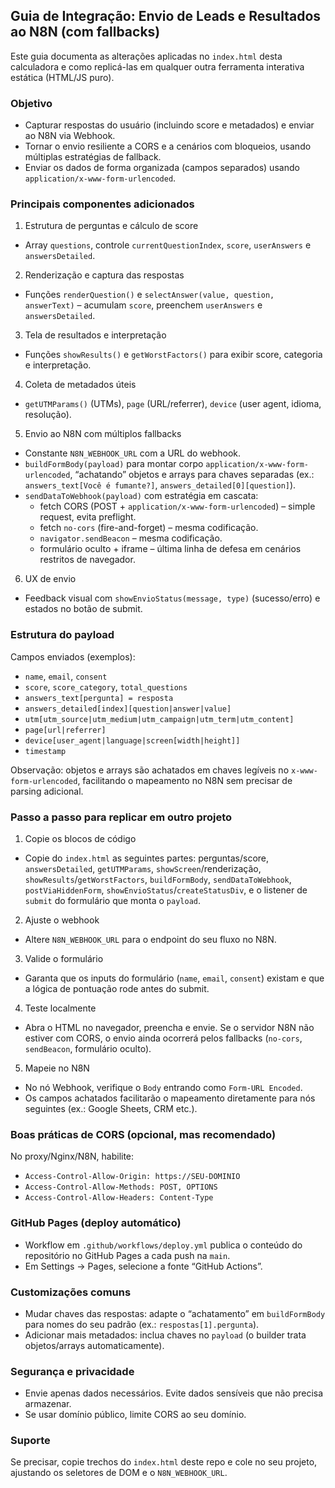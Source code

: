 ## Guia de Integração: Envio de Leads e Resultados ao N8N (com fallbacks)

Este guia documenta as alterações aplicadas no `index.html` desta calculadora e como replicá-las em qualquer outra ferramenta interativa estática (HTML/JS puro).

### Objetivo
- Capturar respostas do usuário (incluindo score e metadados) e enviar ao N8N via Webhook.
- Tornar o envio resiliente a CORS e a cenários com bloqueios, usando múltiplas estratégias de fallback.
- Enviar os dados de forma organizada (campos separados) usando `application/x-www-form-urlencoded`.

### Principais componentes adicionados
1) Estrutura de perguntas e cálculo de score
- Array `questions`, controle `currentQuestionIndex`, `score`, `userAnswers` e `answersDetailed`.

2) Renderização e captura das respostas
- Funções `renderQuestion()` e `selectAnswer(value, question, answerText)` – acumulam `score`, preenchem `userAnswers` e `answersDetailed`.

3) Tela de resultados e interpretação
- Funções `showResults()` e `getWorstFactors()` para exibir score, categoria e interpretação.

4) Coleta de metadados úteis
- `getUTMParams()` (UTMs), `page` (URL/referrer), `device` (user agent, idioma, resolução).

5) Envio ao N8N com múltiplos fallbacks
- Constante `N8N_WEBHOOK_URL` com a URL do webhook.
- `buildFormBody(payload)` para montar corpo `application/x-www-form-urlencoded`, “achatando” objetos e arrays para chaves separadas (ex.: `answers_text[Você é fumante?]`, `answers_detailed[0][question]`).
- `sendDataToWebhook(payload)` com estratégia em cascata:
  - fetch CORS (POST + `application/x-www-form-urlencoded`) – simple request, evita preflight.
  - fetch `no-cors` (fire-and-forget) – mesma codificação.
  - `navigator.sendBeacon` – mesma codificação.
  - formulário oculto + iframe – última linha de defesa em cenários restritos de navegador.

6) UX de envio
- Feedback visual com `showEnvioStatus(message, type)` (sucesso/erro) e estados no botão de submit.

### Estrutura do payload
Campos enviados (exemplos):
- `name`, `email`, `consent`
- `score`, `score_category`, `total_questions`
- `answers_text[pergunta] = resposta`
- `answers_detailed[index][question|answer|value]`
- `utm[utm_source|utm_medium|utm_campaign|utm_term|utm_content]`
- `page[url|referrer]`
- `device[user_agent|language|screen[width|height]]`
- `timestamp`

Observação: objetos e arrays são achatados em chaves legíveis no `x-www-form-urlencoded`, facilitando o mapeamento no N8N sem precisar de parsing adicional.

### Passo a passo para replicar em outro projeto
1. Copie os blocos de código
- Copie do `index.html` as seguintes partes: perguntas/score, `answersDetailed`, `getUTMParams`, `showScreen`/renderização, `showResults`/`getWorstFactors`, `buildFormBody`, `sendDataToWebhook`, `postViaHiddenForm`, `showEnvioStatus`/`createStatusDiv`, e o listener de `submit` do formulário que monta o `payload`.

2. Ajuste o webhook
- Altere `N8N_WEBHOOK_URL` para o endpoint do seu fluxo no N8N.

3. Valide o formulário
- Garanta que os inputs do formulário (`name`, `email`, `consent`) existam e que a lógica de pontuação rode antes do submit.

4. Teste localmente
- Abra o HTML no navegador, preencha e envie. Se o servidor N8N não estiver com CORS, o envio ainda ocorrerá pelos fallbacks (`no-cors`, `sendBeacon`, formulário oculto).

5. Mapeie no N8N
- No nó Webhook, verifique o `Body` entrando como `Form-URL Encoded`.
- Os campos achatados facilitarão o mapeamento diretamente para nós seguintes (ex.: Google Sheets, CRM etc.).

### Boas práticas de CORS (opcional, mas recomendado)
No proxy/Nginx/N8N, habilite:
- `Access-Control-Allow-Origin: https://SEU-DOMINIO`
- `Access-Control-Allow-Methods: POST, OPTIONS`
- `Access-Control-Allow-Headers: Content-Type`

### GitHub Pages (deploy automático)
- Workflow em `.github/workflows/deploy.yml` publica o conteúdo do repositório no GitHub Pages a cada push na `main`.
- Em Settings → Pages, selecione a fonte “GitHub Actions”.

### Customizações comuns
- Mudar chaves das respostas: adapte o “achatamento” em `buildFormBody` para nomes do seu padrão (ex.: `respostas[1].pergunta`).
- Adicionar mais metadados: inclua chaves no `payload` (o builder trata objetos/arrays automaticamente).

### Segurança e privacidade
- Envie apenas dados necessários. Evite dados sensíveis que não precisa armazenar.
- Se usar domínio público, limite CORS ao seu domínio.

### Suporte
Se precisar, copie trechos do `index.html` deste repo e cole no seu projeto, ajustando os seletores de DOM e o `N8N_WEBHOOK_URL`.


